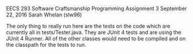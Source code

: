 EECS 293 Software Craftsmanship
Programming Assignment 3
September 22, 2016
Sarah Whelan (slw96)

The only thing to really run here are the tests on the code which are currently all in tests/Tester.java.
They are JUnit 4 tests and are using the JUnit 4 Runner.
All of the other classes would need to be compiled and on the classpath for the tests to run.